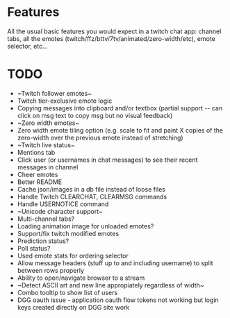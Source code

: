# Features

All the usual basic features you would expect in a twitch chat app: channel tabs, all the emotes (twitch/ffz/bttv/7tv/animated/zero-width/etc), emote selector, etc...

# TODO

- ~Twitch follower emotes~
- Twitch tier-exclusive emote logic
- Copying messages into clipboard and/or textbox (partial support -- can click on msg text to copy msg but no visual feedback)
- ~Zero width emotes~
- Zero width emote tiling option (e.g. scale to fit and paint X copies of the zero-width over the previous emote instead of stretching)
- ~Twitch live status~
- Mentions tab
- Click user (or usernames in chat messages) to see their recent messages in channel
- Cheer emotes
- Better README
- Cache json/images in a db file instead of loose files
- Handle Twitch CLEARCHAT, CLEARMSG commands
- Handle USERNOTICE command
- ~Unicode character support~
- Multi-channel tabs?
- Loading animation image for unloaded emotes?
- Support/fix twitch modified emotes
- Prediction status?
- Poll status?
- Used emote stats for ordering selector
- Allow message headers (stuff up to and including username) to split between rows properly
- Ability to open/navigate browser to a stream
- ~Detect ASCII art and new line appropiately regardless of width~
- Combo tooltip to show list of users
- DGG oauth issue - application oauth flow tokens not working but login keys created directly on DGG site work